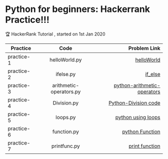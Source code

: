 # Python for beginners: Hackerrank Practice!!!

:trophy: 
HackerRank Tutorial , started on 1st Jan 2020

| Practice  | Code           | Problem Link |
| ------------- |:-----------:|-------:|
| practice- 1 | helloWorld.py | [helloWorld](https://www.hackerrank.com/challenges/py-hello-world/problem) |
| practice- 2 |ifelse.py | [if_else](https://www.hackerrank.com/challenges/py-if-else/problem) |
| practice- 3 |arithmetic-operators.py | [python-arithmetic-operators](https://www.hackerrank.com/challenges/python-arithmetic-operators/problem) |
| practice- 4 |Division.py | [Python-Division code](https://www.hackerrank.com/challenges/python-division/problem) |
| practice- 5 |loops.py | [python using loops](https://www.hackerrank.com/challenges/python-loops/problem) |
| practice- 6 |function.py | [python Function](https://www.hackerrank.com/challenges/write-a-function/problem) |
| practice- 7 |printfunc.py | [print function](https://www.hackerrank.com/challenges/python-print/problem) |